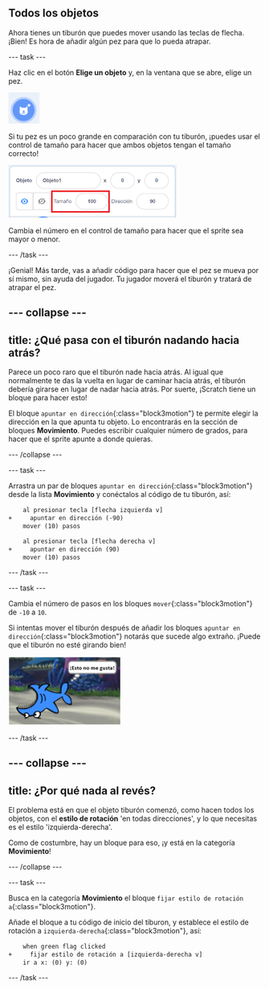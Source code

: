 ## Todos los objetos

Ahora tienes un tiburón que puedes mover usando las teclas de flecha. ¡Bien! Es hora de añadir algún pez para que lo pueda atrapar.

--- task ---

Haz clic en el botón **Elige un objeto** y, en la ventana que se abre, elige un pez.

![El botón de Elige un objeto](images/spritesNewFromLibrary.png)

Si tu pez es un poco grande en comparación con tu tiburón, ¡puedes usar el control de tamaño para hacer que ambos objetos tengan el tamaño correcto!

![Control de tamaño del sprite](images/sprites2.png)

Cambia el número en el control de tamaño para hacer que el sprite sea mayor o menor.

--- /task ---

¡Genial! Más tarde, vas a añadir código para hacer que el pez se mueva por sí mismo, sin ayuda del jugador. Tu jugador moverá el tiburón y tratará de atrapar el pez.

--- collapse ---
---
title: ¿Qué pasa con el tiburón nadando hacia atrás?
---

Parece un poco raro que el tiburón nade hacia atrás. Al igual que normalmente te das la vuelta en lugar de caminar hacia atrás, el tiburón debería girarse en lugar de nadar hacia atrás. Por suerte, ¡Scratch tiene un bloque para hacer esto!

El bloque `apuntar en dirección`{:class="block3motion"} te permite elegir la dirección en la que apunta tu objeto. Lo encontrarás en la sección de bloques **Movimiento**. Puedes escribir cualquier número de grados, para hacer que el sprite apunte a donde quieras.

--- /collapse ---

--- task ---

Arrastra un par de bloques `apuntar en dirección`{:class="block3motion"} desde la lista **Movimiento** y conéctalos al código de tu tiburón, así:

```blocks3
    al presionar tecla [flecha izquierda v]
+     apuntar en dirección (-90)
    mover (10) pasos
```

```blocks3
    al presionar tecla [flecha derecha v]
+     apuntar en dirección (90)
    mover (10) pasos
```

--- /task ---

--- task ---

Cambia el número de pasos en los bloques `mover`{:class="block3motion"} de `-10` a `10`.

Si intentas mover el tiburón después de añadir los bloques `apuntar en dirección`{:class="block3motion"} notarás que sucede algo extraño. ¡Puede que el tiburón no esté girando bien!

![Tiburón al revés](images/spritesUpsideDown.png)

--- /task ---

--- collapse ---
---
title: ¿Por qué nada al revés?
---

El problema está en que el objeto tiburón comenzó, como hacen todos los objetos, con el **estilo de rotación** 'en todas direcciones', y lo que necesitas es el estilo 'izquierda-derecha'.

Como de costumbre, hay un bloque para eso, ¡y está en la categoría **Movimiento**!

--- /collapse ---

--- task ---

Busca en la categoría **Movimiento** el bloque `fijar estilo de rotación a`{:class="block3motion"}.

Añade el bloque a tu código de inicio del tiburon, y establece el estilo de rotación a `izquierda-derecha`{:class="block3motion"}, así:

```blocks3
    when green flag clicked
+     fijar estilo de rotación a [izquierda-derecha v]
    ir a x: (0) y: (0)
```

--- /task ---